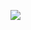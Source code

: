 <a href="https://opencollective.com/cucumber/sponsor/0/website" target="_blank"><img src="https://www.google.com/url?sa=i&url=https%3A%2F%2Ftwitter.com%2Flinuxacademycom&psig=AOvVaw1i6xxNiqafU0xdkiPPVciI&ust=1582206505096000&source=images&cd=vfe&ved=0CAIQjRxqFwoTCJDE0Nfg3ecCFQAAAAAdAAAAABAD"></a>